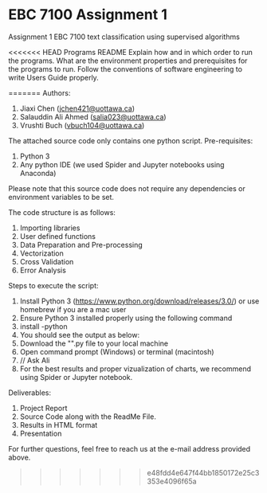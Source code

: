 # EBC 7100 Assignment 1
Assignment 1 EBC 7100 text classification using supervised algorithms

<<<<<<< HEAD
Programs README
Explain how and in which order to run the programs.
What are the environment properties and prerequisites for the programs to run.
Follow the conventions of software engineering to write Users Guide properly.

=======
Authors:
1. Jiaxi Chen (jchen421@uottawa.ca)
2. Salauddin Ali Ahmed (salia023@uottawa.ca)
3. Vrushti Buch (vbuch104@uottawa.ca)

The attached source code only contains one python script.
Pre-requisites:
1. Python 3
2. Any python IDE (we used Spider and Jupyter notebooks using Anaconda)

Please note that this source code does not require any dependencies or environment variables to be set.

The code structure is as follows:

1. Importing libraries 
2. User defined functions
3. Data Preparation and Pre-processing
4. Vectorization
5. Cross Validation
6. Error Analysis

Steps to execute the script:
1. Install Python 3 (https://www.python.org/download/releases/3.0/) or use homebrew if you are a mac user
2. Ensure Python 3 installed properly using the following command 
3. install -python
4. You should see the output as below:
6. Download the "".py file to your local machine
7. Open command prompt (Windows) or terminal (macintosh)
8. // Ask Ali
9. For the best results and proper vizualization of charts, we recommend using Spider or Jupyter notebook.

Deliverables:
1. Project Report
2. Source Code along with the ReadMe File.
3. Results in HTML format
4. Presentation

For further questions, feel free to reach us at the e-mail address provided above.
>>>>>>> e48fdd4e647f44bb1850172e25c3353e4096f65a
